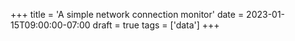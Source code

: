 +++
title = 'A simple network connection monitor'
date = 2023-01-15T09:00:00-07:00
draft = true
tags = ['data']
+++
